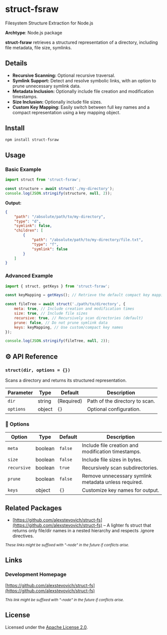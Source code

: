 # struct-fsraw

Filesystem Structure Extraction for Node.js

**Archtype**: Node.js package

**struct-fsraw** retrieves a structured representation of a directory, including file metadata, file size, symlinks.

## Details

- **Recursive Scanning:** Optional recursive traversal.
- **Symlink Support:** Detect and resolve symbolic links, with an option to prune unnecessary symlink data.
- **Metadata Inclusion:** Optionally include file creation and modification timestamps.
- **Size Inclusion:** Optionally include file sizes.
- **Custom Key Mapping:** Easily switch between full key names and a compact representation using a key mapping object.

## Install

```sh
npm install struct-fsraw
```

## Usage

### Basic Example

```js
import struct from 'struct-fsraw';

const structure = await struct('./my-directory');
console.log(JSON.stringify(structure, null, 2));
```

**Output:**

```json
{
    "path": "/absolute/path/to/my-directory",
    "type": "d",
    "symlink": false,
    "children": [
        {
            "path": "/absolute/path/to/my-directory/file.txt",
            "type": "f",
            "symlink": false
        }
    ]
}
```

### Advanced Example

```js
import { struct, getKeys } from 'struct-fsraw';

const keyMapping = getKeys(); // Retrieve the default compact key mapping

const fileTree = await struct('./path/to/directory', {
    meta: true, // Include creation and modification times
    size: true, // Include file sizes
    recursive: true, // Recursively scan directories (default)
    prune: false, // Do not prune symlink data
    keys: keyMapping, // Use custom/compact key names
});

console.log(JSON.stringify(fileTree, null, 2));
```

## ⚙️ API Reference

### `struct(dir, options = {})`

Scans a directory and returns its structured representation.

| Parameter | Type   | Default    | Description                    |
| --------- | ------ | ---------- | ------------------------------ |
| `dir`     | string | (Required) | Path of the directory to scan. |
| `options` | object | `{}`       | Optional configuration.        |

### 🔹 Options

| Option      | Type    | Default | Description                                          |
| ----------- | ------- | ------- | ---------------------------------------------------- |
| `meta`      | boolean | `false` | Include file creation and modification timestamps.   |
| `size`      | boolean | `false` | Include file sizes in bytes.                         |
| `recursive` | boolean | `true`  | Recursively scan subdirectories.                     |
| `prune`     | boolean | `false` | Remove unnecessary symlink metadata unless required. |
| `keys`      | object  | `{}`    | Customize key names for output.                      |

## Related Packages

- [https://github.com/alexstevovich/struct-fs](https://github.com/alexstevovich/struct-fs) – A lighter fs struct that returns only file/dir names in a nested hierarchy and respects .ignore directives.

<sub>_These links might be suffixed with "-node" in the future if conflicts arise._</sub>

## Links

### Development Homepage

[https://github.com/alexstevovich/struct-fs](https://github.com/alexstevovich/struct-fs)

<sub>_This link might be suffixed with "-node" in the future if conflicts arise._</sub>

## License

Licensed under the [Apache License 2.0](https://www.apache.org/licenses/LICENSE-2.0).
